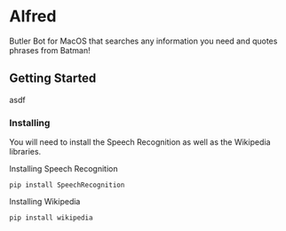 # Alfred

Butler Bot for MacOS that searches any information you need and quotes phrases from Batman!

## Getting Started



asdf 
### Installing

You will need to install the Speech Recognition as well as the Wikipedia libraries.

Installing Speech Recognition

```
pip install SpeechRecognition
```

Installing Wikipedia

```
pip install wikipedia
```
